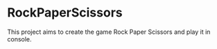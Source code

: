 # RockPaperScissors
This project aims to create the game Rock Paper Scissors and play it in console.